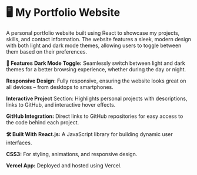 # 🖥️ My Portfolio Website

A personal portfolio website built using React to showcase my projects, skills, and contact information. The website features a sleek, modern design with both light and dark mode themes, allowing users to toggle between them based on their preferences.

**🚀 Features**
**Dark Mode Toggle:** Seamlessly switch between light and dark themes for a better browsing experience, whether during the day or night.

**Responsive Design**: Fully responsive, ensuring the website looks great on all devices – from desktops to smartphones.

**Interactive Project** Section: Highlights personal projects with descriptions, links to GitHub, and interactive hover effects.

**GitHub Integration:** Direct links to GitHub repositories for easy access to the code behind each project.

**🛠️ Built With**
**React.js:** A JavaScript library for building dynamic user interfaces.

**CSS3:** For styling, animations, and responsive design.

**Vercel App:** Deployed and hosted using Vercel.
